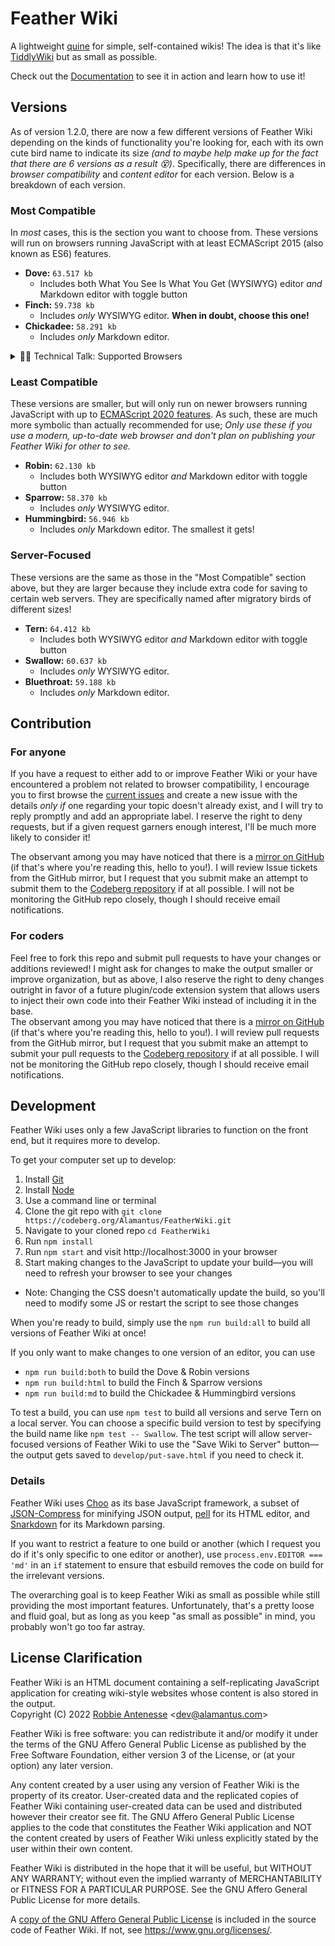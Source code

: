 # Feather Wiki

A lightweight [quine](https://en.wikipedia.org/wiki/Quine_(computing)) for simple, self-contained wikis! The idea is that it's like
[TiddlyWiki](https://tiddlywiki.com) but as small as possible.

Check out the [Documentation](https://feather.wiki) to see it in action and learn how to use it!

## Versions

As of version 1.2.0, there are now a few different versions of Feather Wiki depending on the kinds of functionality you're looking for, each
with its own cute bird name to indicate its size _(and to maybe help make up for the fact that there are 6 versions as a result 😵)_.
Specifically, there are differences in _browser compatibility_ and _content editor_ for each version. Below is a breakdown of each
version.

### Most Compatible

In _most_ cases, this is the section you want to choose from. These versions will run on browsers running JavaScript with at least
ECMAScript 2015 (also known as ES6) features.

- **Dove:** `63.517 kb`
  - Includes both What You See Is What You Get (WYSIWYG) editor _and_ Markdown editor with toggle button
- **Finch:** `59.738 kb`
  - Includes _only_ WYSIWYG editor. **When in doubt, choose this one!**
- **Chickadee:** `58.291 kb`
  - Includes _only_ Markdown editor.

<details>
<summary>👨‍💻 Technical Talk: Supported Browsers</summary>

According to [this ECMAScript compatibility table](https://kangax.github.io/compat-table/es6/), the following
browser versions should definitely be able to run the Dove, Finch, and Chickadee versions of Feather Wiki without issues:

- Chrome 86+
- Edge 87+
- Firefox 88+
- iOS Safari 12+
- Opera 73+
- Opera Mobile 62+
- Safari 13+
- Samsung Internet for Android 12+

The chart linked above is incomplete, so if your browser is older than any of these, you _might_ still be able to run Feather Wiki, but
you'll have to check yourself if it supports [features from ECMAScript 2015](https://caniuse.com/es6) (also known as ES6).

</details>

### Least Compatible

These versions are smaller, but will only run on newer browsers running JavaScript with up to [ECMAScript 2020 features](https://caniuse.com/es6,array-includes,async-functions,pad-start-end,mdn-javascript_operators_optional_chaining,mdn-javascript_operators_nullish_coalescing). As such, these
are much more symbolic than actually recommended for use; _Only use these if you use a modern, up-to-date web browser and don't plan on
publishing your Feather Wiki for other to see._

- **Robin:** `62.130 kb`
  - Includes both WYSIWYG editor _and_ Markdown editor with toggle button
- **Sparrow:** `58.370 kb`
  - Includes _only_ WYSIWYG editor.
- **Hummingbird:** `56.946 kb`
  - Includes _only_ Markdown editor. The smallest it gets!

### Server-Focused

These versions are the same as those in the "Most Compatible" section above, but they are larger because they include extra code for saving to certain web servers. They are specifically named after migratory birds of different sizes!

- **Tern:** `64.412 kb`
  - Includes both WYSIWYG editor _and_ Markdown editor with toggle button
- **Swallow:** `60.637 kb`
  - Includes _only_ WYSIWYG editor.
- **Bluethroat:** `59.188 kb`
  - Includes _only_ Markdown editor.

## Contribution

### For anyone

If you have a request to either add to or improve Feather Wiki or your have encountered a problem not related to browser
compatibility, I encourage you to first browse the [current issues](https://codeberg.org/Alamantus/FeatherWiki/issues) and create a new issue
with the details _only if_ one regarding your topic doesn't already exist, and I will try to reply promptly and add an appropriate label.
I reserve the right to deny requests, but if a given request garners enough interest, I'll be much more likely to consider it!

The observant among you may have noticed that there is a [mirror on GitHub](https://github.com/Alamantus/FeatherWiki) (if that's where you're reading this, hello to you!). I will review Issue tickets from the GitHub mirror, but I request that you submit make an attempt to submit them to the [Codeberg repository](https://codeberg.org/Alamantus/FeatherWiki)
if at all possible. I will not be monitoring the GitHub repo closely, though I should receive email notifications.

### For coders

Feel free to fork this repo and submit pull requests to have your changes or additions reviewed! I might ask for changes
to make the output smaller or improve organization, but as above, I also reserve the right to deny changes outright in favor of a future plugin/code
extension system that allows users to inject their own code into their Feather Wiki instead of including it in the base.  
The observant among you may have noticed that there is a [mirror on GitHub](https://github.com/Alamantus/FeatherWiki) (if that's where you're reading this, hello to you!). I will review pull requests from the GitHub mirror, but I request that you submit make an attempt to submit your pull requests to the
[Codeberg repository](https://codeberg.org/Alamantus/FeatherWiki) if at all possible. I will not be monitoring the GitHub repo closely, though I should receive email notifications.

## Development

Feather Wiki uses only a few JavaScript libraries to function on the front end, but it requires more to develop.

To get your computer set up to develop:

1. Install [Git](https://git-scm.com)
1. Install [Node](https://nodejs.org)
1. Use a command line or terminal
1. Clone the git repo with `git clone https://codeberg.org/Alamantus/FeatherWiki.git`
1. Navigate to your cloned repo `cd FeatherWiki`
1. Run `npm install`
1. Run `npm start` and visit http://localhost:3000 in your browser
1. Start making changes to the JavaScript to update your build—you will need to refresh your browser to see your changes
  - Note: Changing the CSS doesn't automatically update the build, so you'll need to modify some JS or restart the script to see those changes

When you're ready to build, simply use the `npm run build:all` to build all versions of Feather Wiki at once!

If you only want to make changes to one version of an editor, you can use

- `npm run build:both` to build the Dove & Robin versions
- `npm run build:html` to build the Finch & Sparrow versions
- `npm run build:md` to build the Chickadee & Hummingbird versions

To test a build, you can use `npm test` to build all versions and serve Tern on a local server. You can choose a specific
build version to test by specifying the build name like `npm test -- Swallow`. The test script will allow server-focused
versions of Feather Wiki to use the "Save Wiki to Server" button—the output gets saved to `develop/put-save.html` if you need
to check it.

### Details

Feather Wiki uses [Choo](https://choo.io) as its base JavaScript framework, a subset of [JSON-Compress](https://github.com/Alamantus/JSON-Compress) for
minifying JSON output, [pell](https://jaredreich.com/pell/) for its HTML editor, and [Snarkdown](https://github.com/developit/snarkdown) for
its Markdown parsing.

If you want to restrict a feature to one build or another (which I request you do if it's only specific to one editor or another),
use `process.env.EDITOR === 'md'` in an `if` statement to ensure that esbuild removes the code on build for the irrelevant versions.

The overarching goal is to keep Feather Wiki as small as possible while still providing the most important features. Unfortunately, that's
a pretty loose and fluid goal, but as long as you keep "as small as possible" in mind, you probably won't go too far astray.

## License Clarification

Feather Wiki is an HTML document containing a self-replicating JavaScript application for creating wiki-style websites whose content is also stored in the output.  
Copyright (C) 2022 [Robbie Antenesse](https://robbie.antenesse.net) \<dev@alamantus.com\>

Feather Wiki is free software: you can redistribute it and/or modify
it under the terms of the GNU Affero General Public License as
published by the Free Software Foundation, either version 3 of the
License, or (at your option) any later version.

Any content created by a user using any version of Feather Wiki is
the property of its creator. User-created data and the replicated
copies of Feather Wiki containing user-created data can be used and
distributed however their creator see fit. The GNU Affero General
Public License applies to the code that constitutes the Feather Wiki
application and NOT the content created by users of Feather Wiki
unless explicitly stated by the user within their own content.

Feather Wiki is distributed in the hope that it will be useful,
but WITHOUT ANY WARRANTY; without even the implied warranty of
MERCHANTABILITY or FITNESS FOR A PARTICULAR PURPOSE. See the
GNU Affero General Public License for more details.

A [copy of the GNU Affero General Public License](https://codeberg.org/Alamantus/FeatherWiki/src/branch/main/LICENSE)
is included in the source code of Feather Wiki. If not, see
https://www.gnu.org/licenses/.
